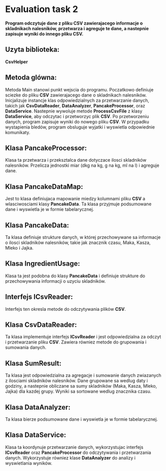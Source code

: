 # Evaluation task 2

<b>Program odczytuje dane z pliku CSV zawierajacego informacje o skladnikach nalesników, przetwarza i agreguje te dane, a nastepnie zapisuje wyniki do innego pliku CSV.</b>

## Uzyta biblioteka: 

<b>CsvHelper</b>

## Metoda glówna:

Metoda Main stanowi punkt wejscia do programu.
Poczatkowo definiuje sciezke do pliku <b>CSV</b> zawierajacego dane o skladnikach nalesników.
Inicjalizuje instancje klas odpowiedzialnych za przetwarzanie danych, takich jak <b>CsvDataReader</b>, <b>DataAnalyzer</b>, <b>PancakeProcessor</b>, oraz <b>DataService</b>.
Nastepnie wywoluje metode <b>ProcessCsvFile</b> z klasy <b>DataService</b>, aby odczytac i przetworzyc plik <b>CSV</b>.
Po przetworzeniu danych, program zapisuje wyniki do nowego pliku <b>CSV</b>.
W przypadku wystapienia bledów, program obsluguje wyjatki i wyswietla odpowiednie komunikaty.

## Klasa PancakeProcessor:

Klasa ta przetwarza i przeksztalca dane dotyczace ilosci skladników nalesników.
Przelicza jednostki miar (dkg na kg, g na kg, ml na l) i agreguje dane.

## Klasa PancakeDataMap:

Jest to klasa definiujaca mapowanie miedzy kolumnami pliku <b>CSV</b> a wlasciwosciami klasy <b>PancakeData</b>.
Ta klasa przyjmuje podsumowane dane i wyswietla je w formie tabelarycznej.

## Klasa PancakeData:

Ta klasa definiuje strukture danych, w której przechowywane sa informacje o ilosci skladników nalesników, takie jak znacznik czasu, Maka, Kasza, Mleko i Jajka.

## Klasa IngredientUsage:

Klasa ta jest podobna do klasy <b>PancakeData</b> i definiuje strukture do przechowywania informacji o uzyciu skladników.

## Interfejs ICsvReader:

Interfejs ten okresla metode do odczytywania plików <b>CSV</b>.

## Klasa CsvDataReader:

Ta klasa implementuje interfejs <b>ICsvReader</b> i jest odpowiedzialna za odczyt i przetwarzanie pliku <b>CSV</b>.
Zawiera równiez metode do grupowania i sumowania danych.

## Klasa SumResult:

Ta klasa jest odpowiedzialna za agregacje i sumowanie danych zwiazanych z ilosciami skladników nalesników.
Dane grupowane sa wedlug daty i godziny, a nastepnie obliczane sa sumy skladników (Maka, Kasza, Mleko, Jajka) dla kazdej grupy.
Wyniki sa sortowane wedlug znacznika czasu.

## Klasa DataAnalyzer:

Ta klasa bierze podsumowane dane i wyswietla je w formie tabelarycznej.

## Klasa DataService:

Klasa ta koordynuje przetwarzanie danych, wykorzystujac interfejs <b>ICsvReader</b> oraz <b>PancakeProcessor</b> do odczytywania i przetwarzania danych.
Wykorzystuje równiez klase <b>DataAnalyzer</b> do analizy i wyswietlania wyników.
